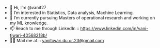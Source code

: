 - 👋 Hi, I’m @vanit27
- 👀 I’m interested in Statistics, Data analysis, Machine Learning. 
- 🌱 I’m currently pursuing Masters of operational research and working on my ML knowledge.
- 📫 Reach to me through LinkedIn :: https://www.linkedin.com/in/vani-tiwari-40568218b/ 
- 👩‍💻 Mail me at :: vanitiwari.du.or.23@gmail.com 

<!---
vanit27/vanit27 is a ✨ special ✨ repository because its `README.md` (this file) appears on your GitHub profile.
You can click the Preview link to take a look at your changes.
--->
